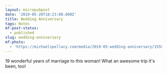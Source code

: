 ```yaml
---
layout: micropubpost
date: '2019-05-20T18:23:00.000Z'
title: Wedding Anniversary
tags: Notes
mf-post-status:
  - published
slug: wedding-anniversary
mf-photo:
  - 'https://michaelspellacy.com/media/2019-05-wedding-anniversary/1558491823587.jpg'
---
```

19 wonderful years of marriage to this woman! What an awesome trip it&#39;s been, too!
